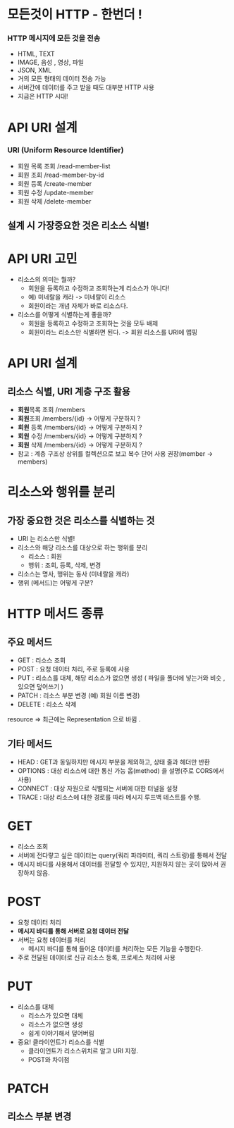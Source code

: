 # 모든것이 HTTP - 한번더 !
### HTTP 메시지에 모든 것을 전송 
 - HTML, TEXT
 - IMAGE, 음성 , 영상, 파일 
 - JSON, XML
 - 거의 모든 형태의 데이터 전송 가능 
 - 서버간에 데이터를 주고 받을 때도 대부분 HTTP 사용
 - 지금은 HTTP 시대!

# API URI 설계 
### URI (Uniform Resource Identifier)

- 회원 목록 조회 /read-member-list
- 회원 조회 /read-member-by-id
- 회원 등록 /create-member
- 회원 수정 /update-member
- 회원 삭제 /delete-member

## **설계 시 가장중요한 것은 리소스 식별!** 
# API URI 고민 
- 리소스의 의미는 뭘까?
	- 회원을 등록하고 수정하고 조회하는게 리소스가 아니다! 
	- 예) 미네랄을 캐라 -> 미네랄이 리소스
	- 회원이라는 개념 자체가 바로 리소스다. 
- 리소스를 어떻게 식별하는게 좋을까? 
	- 회원을 등록하고 수정하고 조회하는 것을 모두 배제
	- 회원이라느 리소스만 식별하면 된다. -> 회원 리소스를 URI에 맵핑 

# API URI 설계 
## 리소스 식별, URI 계층 구조 활용

- **회원**목록 조회 /members
- **회원**조회 /members/{id}    -> 어떻게 구분하지 ?
- **회원** 등록 /members/{id}   -> 어떻게 구분하지 ?
- **회원** 수정 /members/{id}   -> 어떻게 구분하지 ?
- **회원** 삭제 /members/{id}   -> 어떻게 구분하지 ?
- 참고 : 계층 구조상 상위를 컬렉션으로 보고 복수 단어 사용 권장(member -> members)


# 리소스와 행위를 분리 
## 가장 중요한 것은 리소스를 식별하는 것 

- URI 는 리소스만 식별!
- 리소스와 해당 리소스를 대상으로 하는 행위를 분리
	- 리소스 : 회원 
	- 행위 : 조회, 등록, 삭제, 변경
- 리소스는 명사, 행위는 동사 (미네랄을 캐라)
- 행위 (메서드)는 어떻게 구분? 


# HTTP 메서드 종류 
## 주요 메서드 
- GET  : 리소스 조회 
- POST : 요청 데이터 처리, 주로 등록에 사용 
- PUT : 리소스를 대체, 해당 리소스가 없으면 생성 ( 파일을 폴더에 넣는거와 비슷 , 있으면 덮어쓰기 )
- PATCH : 리소스 부분 변경 (예) 회원 이름 변경)
- DELETE : 리소스 삭제 

resource => 최근에는 Representation 으로 바뀜 . 


## 기타 메서드 
- HEAD : GET과 동일하지만 메시지 부분을 제외하고, 상태 줄과 헤더만 반환 
- OPTIONS : 대상 리소스에 대한 통신 가능 옵(method) 을 설명(주로 CORS에서 사용) 
- CONNECT : 대상 자원으로 식별되는 서버에 대한 터널을 설정 
- TRACE  : 대상 리소스에 대한 경로를 따라 메시지 루프백 테스트를 수행. 


# GET 
 - 리소스 조회 
 - 서버에 전다랗고 싶은 데이터는 query(쿼리 파라미터, 쿼리 스트링)를 통해서 전달
 - 메시지 바디를 사용해서 데이터를 전달할 수 있지만, 지원하지 않는 곳이 많아서 권장하지 않음. 

# POST 
- 요청 데이터 처리 
- **메시지 바디를 통해 서버로 요청 데이터 전달**
- 서버는 요청 데이터를 처리 
	- 메시지 바디를 통해 들어온 데이터를 처리하는 모든 기능을 수행한다. 
- 주로 전달된 데이터로 신규 리소스 등록, 프로세스 처리에 사용 

# PUT 
- 리소스를 대체 
	- 리소스가 있으면 대체 
	- 리소스가 없으면 생성 
	- 쉽게 이야기해서 덮어버림 
- 중요! 클라이언트가 리소스를 식별 
	- 클라이언트가 리소스위치르 알고 URI 지정.
	- POST와 차이점 

# PATCH 
## 리소스 부분 변경 












